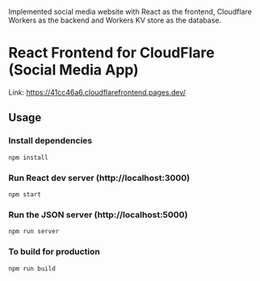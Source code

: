 Implemented social media website with React as the frontend, Cloudflare Workers as the backend and Workers KV store as the database.

# React Frontend for CloudFlare (Social Media App)

Link: https://41cc46a6.cloudflarefrontend.pages.dev/

## Usage

### Install dependencies

```
npm install
```

### Run React dev server (http://localhost:3000)

```
npm start
```

### Run the JSON server (http://localhost:5000)

```
npm run server
```

### To build for production

```
npm run build
```

